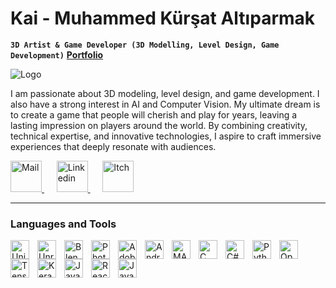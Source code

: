 # Kai - Muhammed Kürşat Altıparmak
**`3D Artist & Game Developer (3D Modelling, Level Design, Game Development)`**
**[Portfolio](https://mkursat6parmak.github.io/kai-portfolio)**
<p align="left">
    <img alt="Logo" title="" src="https://drive.google.com/uc?id=1hEsVLJOW4MHnL8Xdih-e90oxJ0qci1WT"/
</p>
    


I am passionate about 3D modeling, level design, and game development. I also have a strong interest in AI and Computer Vision. My ultimate dream is to create a game that people will cherish and play for years, leaving a lasting impression on players around the world. By combining creativity, technical expertise, and innovative technologies, I aspire to craft immersive experiences that deeply resonate with audiences.
<p align="left">
    <a href="mailto:mkursat6parmak@gmail.com">
        <img width="50px" alt="Mail" title="Email" src="https://img.icons8.com/ios-filled/50/000000/new-post.png"/>
    </a>
     &nbsp;&nbsp;&nbsp;&nbsp; <!-- Boşluk için -->
    <a href="https://www.linkedin.com/in/muhammed-kursat-altiparmak/">
        <img width="50px" alt="Linkedin" title="LinkedIn" src="https://cdn.jsdelivr.net/gh/devicons/devicon@latest/icons/linkedin/linkedin-original.svg"/>
    </a>
    &nbsp;&nbsp;&nbsp;&nbsp; <!-- Boşluk için -->
    <a href="https://kaiizeenn.itch.io/">
        <img width="50px" alt="Itch" title="Itch.io" src="https://drive.google.com/uc?id=1blfkLLtSD-VNfdDmAXz0QsvfTNHPDa2O"/>
    </a>
</p>


---

### Languages and Tools

<img align="left" alt="Unity" width="30px" style="padding-right:10px;" src="https://cdn.jsdelivr.net/gh/devicons/devicon@latest/icons/unity/unity-original.svg"/>
<img align="left" alt="Unreal Engine" width="30px" style="padding-right:10px;" src="https://cdn.jsdelivr.net/gh/devicons/devicon@latest/icons/unrealengine/unrealengine-original.svg" />
<img align="left" alt="Blender" width="30px" style="padding-right:10px;" src="https://cdn.jsdelivr.net/gh/devicons/devicon@latest/icons/blender/blender-original.svg" />
<img align="left" alt="Photoshop" width="30px" style="padding-right:10px;" src="https://cdn.jsdelivr.net/gh/devicons/devicon@latest/icons/photoshop/photoshop-original.svg" />
<img align="left" alt="Adobe Illustrator" width="30px" style="padding-right:10px;" src="https://cdn.jsdelivr.net/gh/devicons/devicon@latest/icons/illustrator/illustrator-plain.svg" />
<img align="left" alt="Android Studio" width="30px" style="padding-right:10px;" src="https://cdn.jsdelivr.net/gh/devicons/devicon@latest/icons/androidstudio/androidstudio-original.svg" />
<img align="left" alt="MATLAB" width="30px" style="padding-right:10px;" src="https://cdn.jsdelivr.net/gh/devicons/devicon@latest/icons/matlab/matlab-original.svg" />
<img align="left" alt="C" width="30px" style="padding-right:10px;" src="https://cdn.jsdelivr.net/gh/devicons/devicon@latest/icons/c/c-original.svg" />
<img align="left" alt="C#" width="30px" style="padding-right:10px;" src="https://cdn.jsdelivr.net/gh/devicons/devicon@latest/icons/csharp/csharp-original.svg" />
<img align="left" alt="Python" width="30px" style="padding-right:10px;" src="https://cdn.jsdelivr.net/gh/devicons/devicon/icons/python/python-plain.svg" />
<img align="left" alt="OpenCV" width="30px" style="padding-right:10px;" src="https://cdn.jsdelivr.net/gh/devicons/devicon@latest/icons/opencv/opencv-original.svg" />
<img align="left" alt="Tensorflow" width="30px" style="padding-right:10px;" src="https://cdn.jsdelivr.net/gh/devicons/devicon@latest/icons/tensorflow/tensorflow-original.svg" />
<img align="left" alt="Keras" width="30px" style="padding-right:10px;" src="https://cdn.jsdelivr.net/gh/devicons/devicon@latest/icons/keras/keras-original.svg" />
<img align="left" alt="JavaScript" width="30px" style="padding-right:10px;" src="https://cdn.jsdelivr.net/gh/devicons/devicon/icons/javascript/javascript-plain.svg" />
<img align="left" alt="React" width="30px" style="padding-right:10px;" src="https://cdn.jsdelivr.net/gh/devicons/devicon/icons/react/react-original.svg" />
<img align="left" alt="Java" width="30px" style="padding-right:10px;" src="https://cdn.jsdelivr.net/gh/devicons/devicon/icons/java/java-original.svg"/>

<br />

#
